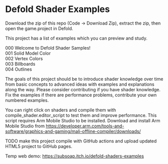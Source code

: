 # Defold Shader Examples

Download the zip of this repo (Code -> Download Zip), extract the zip, then open the game.project in Defold.

This project has a list of examples which you can preview and study.

000 Welcome to Defold Shader Samples!  
001 Solid Model Color  
002 Vertex Colors  
003 Billboards  
004 Outlines  

The goals of this project should be to introduce shader knowledge over time from basic concepts to advanced ideas with examples and explanations along the way. Please consider contributing if you have shader knowledge. Fix the examples if there are performance problems, contribute your own numbered examples.

You can right click on shaders and compile them with compile_shader.editor_script to test them and improve performance. This script requires Arm Mobile Studio to be installed. Download and install Arm Mobile Studio from https://developer.arm.com/tools-and-software/graphics-and-gaming/mali-offline-compiler/downloads/

TODO make this project compile with GitHub actions and upload updated HTML5 project to GitHub pages.

Temp web demo: https://subsoap.itch.io/defold-shaders-examples